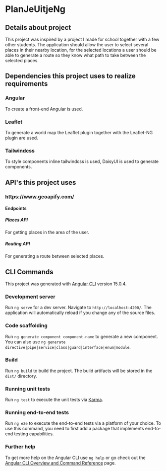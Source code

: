 # PlanJeUitjeNg

## Details about project

This project was inspired by a project I made for school together with a few other students. The application should allow the user to select several places in their nearby location, for the selected locations a user should be able to generate a route so they know what path to take between the selected places.

## Dependencies this project uses to realize requirements

### Angular

To create a front-end Angular is used.

### Leaflet

To generate a world map the Leaflet plugin together with the Leaflet-NG plugin are used.

### Tailwindcss

To style components inline tailwindcss is used, DaisyUI is used to generate components.

## API's this project uses

### https://www.geoapify.com/

#### Endpoints

##### Places API

For getting places in the area of the user.

##### Routing API

For generating a route between selected places.

## CLI Commands

This project was generated with [Angular CLI](https://github.com/angular/angular-cli) version 15.0.4.

### Development server

Run `ng serve` for a dev server. Navigate to `http://localhost:4200/`. The application will automatically reload if you change any of the source files.

### Code scaffolding

Run `ng generate component component-name` to generate a new component. You can also use `ng generate directive|pipe|service|class|guard|interface|enum|module`.

### Build

Run `ng build` to build the project. The build artifacts will be stored in the `dist/` directory.

### Running unit tests

Run `ng test` to execute the unit tests via [Karma](https://karma-runner.github.io).

### Running end-to-end tests

Run `ng e2e` to execute the end-to-end tests via a platform of your choice. To use this command, you need to first add a package that implements end-to-end testing capabilities.

### Further help

To get more help on the Angular CLI use `ng help` or go check out the [Angular CLI Overview and Command Reference](https://angular.io/cli) page.
